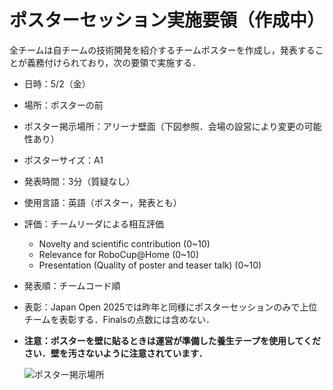 # ポスターセッション実施要領（作成中）

全チームは自チームの技術開発を紹介するチームポスターを作成し，発表することが義務付けられており，次の要領で実施する．

- 日時：5/2（金） 
- 場所：ポスターの前
- ポスター掲示場所：アリーナ壁面（下図参照．会場の設営により変更の可能性あり）
- ポスターサイズ：A1
- 発表時間：3分（質疑なし）
- 使用言語：英語（ポスター，発表とも）
- 評価：チームリーダによる相互評価
  - Novelty and scientific contribution (0~10)
  - Relevance for RoboCup@Home (0~10)
  - Presentation (Quality of poster and teaser talk) (0~10)
- 発表順：チームコード順  
- 表彰：Japan Open 2025では昨年と同様にポスターセッションのみで上位チームを表彰する．Finalsの点数には含めない．
- **注意：ポスターを壁に貼るときは運営が準備した養生テープを使用してください．壁を汚さないように注意されています．**

  ![ポスター掲示場所](https://github.com/RoboCupAtHomeJP/AtHome2024/assets/6745835/c5d90922-430c-4e86-9c38-45ee6a628ddf)
